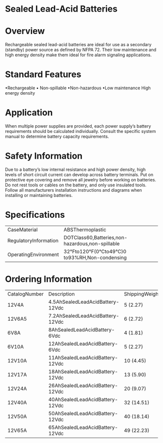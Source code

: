 # Sealed Lead-Acid Batteries  

# Overview  

Rechargeable sealed lead-acid batteries are ideal for use as a secondary (standby) power source as defined by NFPA 72. Their low maintenance and high energy density make them ideal for fire alarm signaling applications.  

# Standard Features  

•Rechargeable •	 Non-spillable •Non-hazardous •Low maintenance High energy density  

# Application  

When multiple power supplies are provided, each power supply’s battery requirements should be calculated individually. Consult the specific system manual to determine battery capacity requirements.  

# Safety Information  

Due to a battery’s low internal resistance and high power density, high levels of short circuit current can develop across battery terminals. Put on protective eye covering and remove all jewelry before working on batteries. Do not rest tools or cables on the battery, and only use insulated tools. Follow all manufacturers installation instructions and diagrams when installing or maintaining batteries.  

# Specifications  

<html><body><table><tr><td>CaseMaterial</td><td>ABSThermoplastic</td></tr><tr><td>RegulatoryInformation</td><td>DOTClass60,Batteries,non-hazardous,non-spillable</td></tr><tr><td>OperatingEnvironment</td><td>32°Fto120°F(0°Cto49°C)0 to93%RH,Non-condensing</td></tr></table></body></html>  

# Ordering Information  

<html><body><table><tr><td>CatalogNumber</td><td>Description</td><td>ShippingWeight,Ib(kg)</td></tr><tr><td>12V4A</td><td>4.5AhSealedLeadAcidBattery-12Vdc</td><td>5 (2.27)</td></tr><tr><td>12V6A5</td><td>7.2AhSealedLeadAcidBattery-12Vdc</td><td>6 (2.72)</td></tr><tr><td>6V8A</td><td>8AhSealedLeadAcidBattery-6Vdc</td><td>4 (1.81)</td></tr><tr><td>6V10A</td><td>12AhSealedLeadAcidBattery-6Vdc</td><td>5 (2.27)</td></tr><tr><td>12V10A</td><td>11AhSealedLeadAcidBattery-12Vdc</td><td>10 (4.45)</td></tr><tr><td>12V17A</td><td>18AhSealedLeadAcidBattery-12Vdc</td><td>13 (5.90)</td></tr><tr><td>12V24A</td><td>26AhSealedLeadAcidBattery-12Vdc</td><td>20 (9.07)</td></tr><tr><td>12V40A</td><td>40AhSealedLeadAcidBattery-12Vdc</td><td>32 (14.51)</td></tr><tr><td>12V50A</td><td>50AhSealedLeadAcidBattery-12Vdc</td><td>40 (18.14)</td></tr><tr><td>12V65A</td><td>65AhSealedLeadAcidBattery-12Vdc</td><td>49 (22.23)</td></tr></table></body></html>  